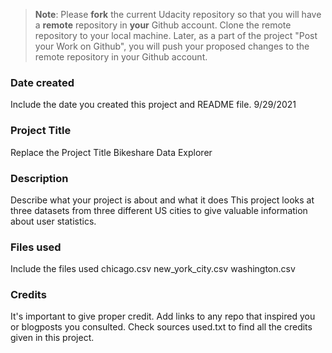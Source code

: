 >**Note**: Please **fork** the current Udacity repository so that you will have a **remote** repository in **your** Github account. Clone the remote repository to your local machine. Later, as a part of the project "Post your Work on Github", you will push your proposed changes to the remote repository in your Github account.

### Date created
Include the date you created this project and README file.
9/29/2021
### Project Title
Replace the Project Title
Bikeshare Data Explorer
### Description
Describe what your project is about and what it does
This project looks at three datasets from three different US cities to give valuable information about user statistics.
### Files used
Include the files used
chicago.csv
new_york_city.csv
washington.csv
### Credits
It's important to give proper credit. Add links to any repo that inspired you or blogposts you consulted.
Check sources used.txt to find all the credits given in this project.
